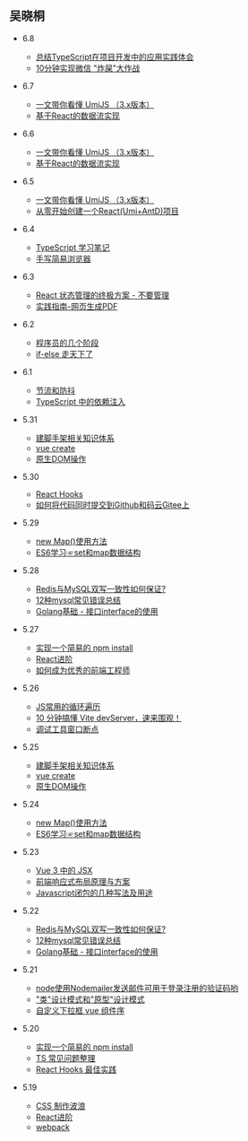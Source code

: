 ## 吴晓桐
- 6.8
   - [总结TypeScript在项目开发中的应用实践体会](https://juejin.cn/post/6970841540776329224)
   - ​[10分钟实现微信 "炸屎"大作战](https://juejin.cn/post/6969401491853410312)
- 6.7
  - [一文带你看懂 UmiJS （3.x版本）](https://juejin.cn/post/6844904197331091464)
  - ​[基于React的数据流实现](https://juejin.cn/post/6844904121116393486)
- 6.6
  - [一文带你看懂 UmiJS （3.x版本）](https://juejin.cn/post/6844904197331091464)
  - ​[基于React的数据流实现](https://juejin.cn/post/6844904121116393486)

- 6.5
  - ​[一文带你看懂 UmiJS （3.x版本）](https://juejin.cn/post/6844904197331091464)
  - [从零开始创建一个React(Umi+AntD)项目](https://juejin.cn/post/6844904184597184519)

- 6.4
   - [TypeScript 学习笔记](https://juejin.cn/post/6969457470783619103 )
   - [手写简易浏览器](https://juejin.cn/post/6969575610108772359)
- 6.3
   - [React 状态管理的终极方案 - 不要管理](https://juejin.cn/post/6969548134347177998)
   - [实践指南-网页生成PDF](https://juejin.cn/post/6969538044890185758)
- 6.2
   - [程序员的几个阶段](https://juejin.cn/post/6968645798443614222)
   - [ if-else 走天下了](https://juejin.cn/post/6969113940768849933)
- 6.1
  - [节流和防抖](https://zhuanlan.zhihu.com/p/72923073)
  - [TypeScript 中的依赖注入](https://juejin.cn/post/6965857170646630408)
- 5.31
   - [建脚手架相关知识体系](https://juejin.cn/post/6966119324478079007)
   - [vue create](https://cli.vuejs.org/zh/guide/creating-a-project.html)
   - [原生DOM操作](https://juejin.cn/post/6966062224892756005)
- 5.30
    - [React Hooks](https://juejin.cn/post/6844903709927800846)
    - ​[如何将代码同时提交到Github和码云Gitee上](https://juejin.cn/post/6930842944442368014)
- 5.29
    - [new Map()使用方法](https://www.jianshu.com/p/c9a55b591948)
    - [ES6学习☞set和map数据结构](https://www.jianshu.com/p/9be458a73e05)
- 5.28
    - [Redis与MySQL双写一致性如何保证?](https://juejin.cn/post/6964531365643550751)
   - [12种mysql常见错误总结](https://juejin.cn/post/6965052029441933348)
   - [Golang基础 - 接口interface的使用](https://juejin.cn/post/6965056241110351903)
- 5.27
   - [实现一个简易的 npm install](https://juejin.cn/post/69663903570051727)
   - [React进阶](https://juejin.cn/post/696640194057399)
   - [如何成为优秀的前端工程师](https://www.ruanyifeng.com/blog/2018/03/node-debugger.html?.58f832acIcEUUh)
- 5.26
   - [JS常用的循环遍历](https://juejin.cn/post/6966390357005172773)
   - [10 分钟搞懂 Vite devServer，速来围观！](https://juejin.cn/post/6966401940573913119)
   - [调试工具窗口断点](https://www.ruanyifeng.com/blog/2018/03/node-debugger.html?spm=a2c6h.12873639.0.0.58f832acIcEUUh)
- 5.25
   - [建脚手架相关知识体系](https://juejin.cn/post/6966119324478079007)
   - [vue create](https://cli.vuejs.org/zh/guide/creating-a-project.html)
   - [原生DOM操作](https://juejin.cn/post/6966062224892756005)
- 5.24
    - [new Map()使用方法](https://www.jianshu.com/p/c9a55b591948)
    - [ES6学习☞set和map数据结构](https://www.jianshu.com/p/)
- 5.23
    - [Vue 3 中的 JSX](https://juejin.cn/post/6965057432544346143)
    - [前端响应式布局原理与方案](https://juejin.cn/post/6964623417949552648)
    - [Javascript闭包的几种写法及用途](https://juejin.cn/post/6964579731387711501)
- 5.22
    - [Redis与MySQL双写一致性如何保证?](https://juejin.cn/post/6964531365643550751)
    - [12种mysql常见错误总结](https://juejin.cn/post/6965052029441933348)
    - [Golang基础 - 接口interface的使用](https://juejin.cn/post/6965056241110351903)
- 5.21 
    - [node使用Nodemailer发送邮件可用于登录注册的验证码哟](https://juejin.cn/post/6964197984498089997)
    - ["类"设计模式和"原型"设计模式](https://juejin.cn/post/6964649946238681125)
    - [自定义下拉框 vue 组件序](https://juejin.cn/post/6963638903467147295)
- 5.20
    - [实现一个简易的 npm install](https://juejin.cn/post/6963855043174858759)
    - [TS 常见问题整理](https://juejin.cn/post/6844904055039344654)
    - [React Hooks 最佳实践](https://juejin.cn/post/6844904165500518414)
- 5.19
    - [CSS 制作波浪](https://juejin.cn/post/6963445854589960206)
    - [React进阶](https://juejin.cn/post/6963053793613185031)
    - [webpack](https://juejin.cn/post/6961961165656326152)
